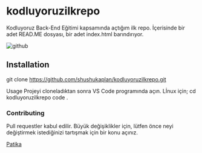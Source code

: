# kodluyoruzilkrepo
Kodluyoruz Back-End Eğitimi kapsamında açtığım ilk repo.
İçerisinde bir adet READ.ME dosyası, bir adet index.html barındırıyor.

![github](https://user-images.githubusercontent.com/103348480/168273851-3c852079-2b39-4323-b306-e159287b43ff.png)

## Installation
git clone
https://github.com/shushukaplan/kodluyoruzilkrepo.git

Usage
Projeyi cloneladıktan sonra VS Code programında açın.
Lİnux için;
cd kodluyoruzilkrepo
code .

### Contributing
Pull requestler kabul edilir. Büyük değişiklikler için, lütfen önce neyi değiştirmek istediğinizi tartışmak için bir konu açınız.

[Patika](https://www.patika.dev/tr)
